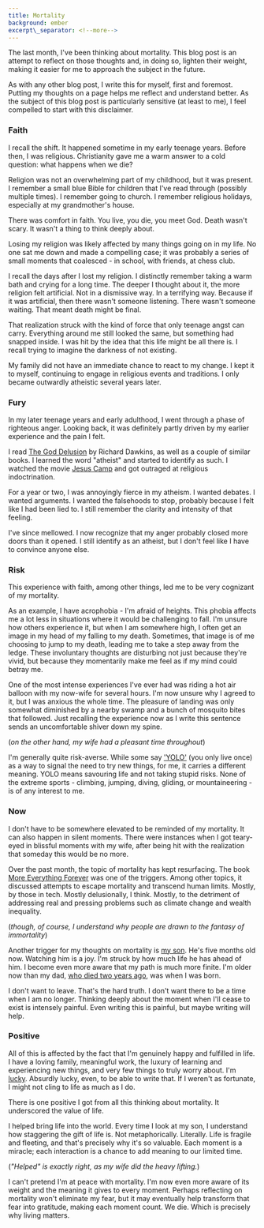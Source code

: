 ```yaml
---
title: Mortality
background: ember
excerpt\_separator: <!--more-->
---
```


The last month, I've been thinking about mortality. This blog post is an attempt to reflect on those thoughts and, in doing so, lighten their weight, making it easier for me to approach the subject in the future.

As with any other blog post, I write this for myself, first and foremost. Putting my thoughts on a page helps me reflect and understand better. As the subject of this blog post is particularly sensitive (at least to me), I feel compelled to start with this disclaimer.

<!--more-->

### Faith

I recall the shift. It happened sometime in my early teenage years. Before then, I was religious. Christianity gave me a warm answer to a cold question: what happens when we die?

Religion was not an overwhelming part of my childhood, but it was present. I remember a small blue Bible for children that I've read through (possibly multiple times). I remember going to church. I remember religious holidays, especially at my grandmother's house.

There was comfort in faith. You live, you die, you meet God. Death wasn't scary. It wasn't a thing to think deeply about.

Losing my religion was likely affected by many things going on in my life. No one sat me down and made a compelling case; it was probably a series of small moments that coalesced - in school, with friends, at chess club.

I recall the days after I lost my religion. I distinctly remember taking a warm bath and crying for a long time. The deeper I thought about it, the more religion felt artificial. Not in a dismissive way. In a terrifying way. Because if it was artificial, then there wasn't someone listening. There wasn't someone waiting. That meant death might be final.

That realization struck with the kind of force that only teenage angst can carry. Everything around me still looked the same, but something had snapped inside. I was hit by the idea that this life might be all there is. I recall trying to imagine the darkness of not existing.

My family did not have an immediate chance to react to my change. I kept it to myself, continuing to engage in religious events and traditions. I only became outwardly atheistic several years later.

### Fury

In my later teenage years and early adulthood, I went through a phase of righteous anger. Looking back, it was definitely partly driven by my earlier experience and the pain I felt.

I read [The God Delusion](https://www.goodreads.com/book/show/14743.The_God_Delusion) by Richard Dawkins, as well as a couple of similar books. I learned the word "atheist" and started to identify as such. I watched the movie [Jesus Camp](https://letterboxd.com/film/jesus-camp/) and got outraged at religious indoctrination.

For a year or two, I was annoyingly fierce in my atheism. I wanted debates. I wanted arguments. I wanted the falsehoods to stop, probably because I felt like I had been lied to. I still remember the clarity and intensity of that feeling.

I've since mellowed. I now recognize that my anger probably closed more doors than it opened. I still identify as an atheist, but I don't feel like I have to convince anyone else.

### Risk

This experience with faith, among other things, led me to be very cognizant of my mortality.

As an example, I have acrophobia - I'm afraid of heights. This phobia affects me a lot less in situations where it would be challenging to fall. I'm unsure how others experience it, but when I am somewhere high, I often get an image in my head of my falling to my death. Sometimes, that image is of me choosing to jump to my death, leading me to take a step away from the ledge. These involuntary thoughts are disturbing not just because they're vivid, but because they momentarily make me feel as if my mind could betray me.

One of the most intense experiences I've ever had was riding a hot air balloon with my now-wife for several hours. I'm now unsure why I agreed to it, but I was anxious the whole time. The pleasure of landing was only somewhat diminished by a nearby swamp and a bunch of mosquito bites that followed. Just recalling the experience now as I write this sentence sends an uncomfortable shiver down my spine.

(_on the other hand, my wife had a pleasant time throughout_)

I'm generally quite risk-averse. While some say ['YOLO'](https://en.wikipedia.org/wiki/YOLO_(aphorism)) (you only live once) as a way to signal the need to try new things, for me, it carries a different meaning. YOLO means savouring life and not taking stupid risks. None of the extreme sports - climbing, jumping, diving, gliding, or mountaineering - is of any interest to me.

### Now

I don't have to be somewhere elevated to be reminded of my mortality. It can also happen in silent moments. There were instances when I got teary-eyed in blissful moments with my wife, after being hit with the realization that someday this would be no more.

Over the past month, the topic of mortality has kept resurfacing. The book [More Everything Forever](https://www.goodreads.com/review/show/7731866805) was one of the triggers. Among other topics, it discussed attempts to escape mortality and transcend human limits. Mostly, by those in tech. Mostly delusionally, I think. Mostly, to the detriment of addressing real and pressing problems such as climate change and wealth inequality.

(_though, of course, I understand why people are drawn to the fantasy of immortality_)

Another trigger for my thoughts on mortality is [my son](/march-4). He's five months old now. Watching him is a joy. I'm struck by how much life he has ahead of him. I become even more aware that my path is much more finite. I'm older now than my dad, [who died two years ago](/stubborn), was when I was born.

I don't want to leave. That's the hard truth. I don't want there to be a time when I am no longer. Thinking deeply about the moment when I'll cease to exist is intensely painful. Even writing this is painful, but maybe writing will help.

### Positive

All of this is affected by the fact that I'm genuinely happy and fulfilled in life. I have a loving family, meaningful work, the luxury of learning and experiencing new things, and very few things to truly worry about. I'm [lucky](/lucky). Absurdly lucky, even, to be able to write that. If I weren't as fortunate, I might not cling to life as much as I do.

There is one positive I got from all this thinking about mortality. It underscored the value of life.

I helped bring life into the world. Every time I look at my son, I understand how staggering the gift of life is. Not metaphorically. Literally. Life is fragile and fleeting, and that's precisely why it's so valuable. Each moment is a miracle; each interaction is a chance to add meaning to our limited time.

(_"Helped" is exactly right, as my wife did the heavy lifting._)

I can't pretend I'm at peace with mortality. I'm now even more aware of its weight and the meaning it gives to every moment. Perhaps reflecting on mortality won't eliminate my fear, but it may eventually help transform that fear into gratitude, making each moment count. We die. Which is precisely why living matters.
